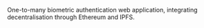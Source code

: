 One-to-many biometric authentication web application, integrating decentralisation through Ethereum and IPFS.


